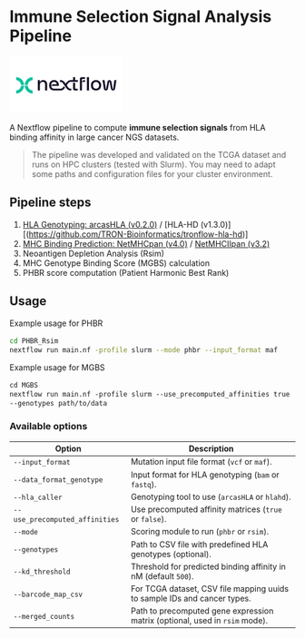# Immune Selection Signal Analysis Pipeline

<img src="nextflow.png" alt="Nextflow" width="200"/>

A Nextflow pipeline to compute **immune selection signals** from HLA binding affinity in large cancer NGS datasets.

> The pipeline was developed and validated on the TCGA dataset and runs on HPC clusters (tested with Slurm). You may need to adapt some paths and configuration files for your cluster environment.

## Pipeline steps

1. [HLA Genotyping: arcasHLA (v0.2.0)](https://github.com/RabadanLab/arcasHLA) / [HLA-HD (v1.3.0)][(https://github.com/TRON-Bioinformatics/tronflow-hla-hd)]
2. [MHC Binding Prediction: NetMHCpan (v4.0)](https://services.healthtech.dtu.dk/services/NetMHCpan-4.0/) / [NetMHCIIpan (v3.2)](https://services.healthtech.dtu.dk/services/NetMHCIIpan-3.2/)
3. Neoantigen Depletion Analysis (Rsim)
4. MHC Genotype Binding Score (MGBS) calculation
5. PHBR score computation (Patient Harmonic Best Rank)

## Usage

Example usage for PHBR
```bash
cd PHBR_Rsim
nextflow run main.nf -profile slurm --mode phbr --input_format maf
```
Example usage for MGBS
```
cd MGBS
nextflow run main.nf -profile slurm --use_precomputed_affinities true --genotypes path/to/data
```

### Available options

| Option                         | Description |
|--------------------------------|-------------|
| `--input_format`                | Mutation input file format (`vcf` or `maf`). |
| `--data_format_genotype`        | Input format for HLA genotyping (`bam` or `fastq`). |
| `--hla_caller`                  | Genotyping tool to use (`arcasHLA` or `hlahd`). |
| `--use_precomputed_affinities`  | Use precomputed affinity matrices (`true` or `false`). |
| `--mode`                        | Scoring module to run (`phbr` or `rsim`). |
| `--genotypes`                   | Path to CSV file with predefined HLA genotypes (optional). |
| `--kd_threshold`                | Threshold for predicted binding affinity in nM (default `500`). |
| `--barcode_map_csv`             | For TCGA dataset, CSV file mapping uuids to sample IDs and cancer types. |
| `--merged_counts`               | Path to precomputed gene expression matrix (optional, used in `rsim` mode). |


